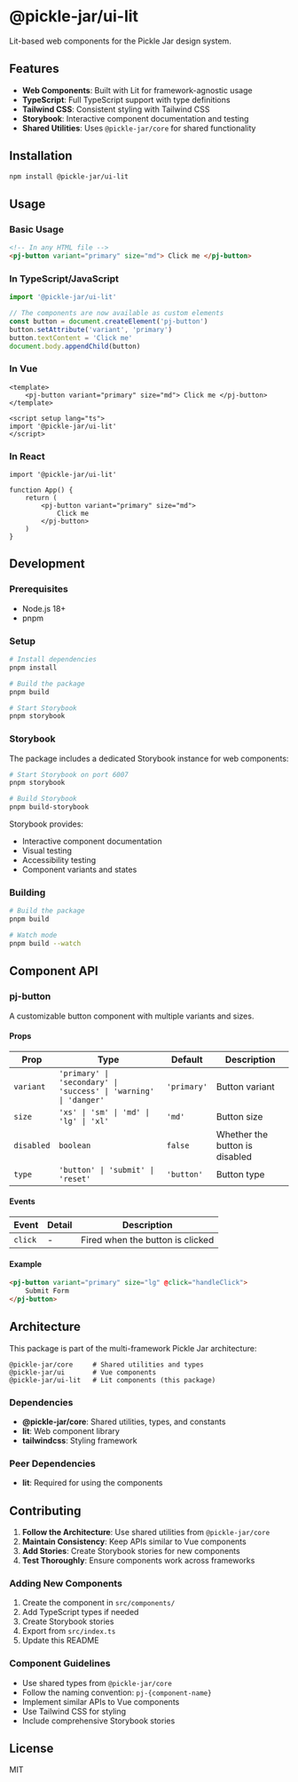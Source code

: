 # @pickle-jar/ui-lit

Lit-based web components for the Pickle Jar design system.

## Features

- **Web Components**: Built with Lit for framework-agnostic usage
- **TypeScript**: Full TypeScript support with type definitions
- **Tailwind CSS**: Consistent styling with Tailwind CSS
- **Storybook**: Interactive component documentation and testing
- **Shared Utilities**: Uses `@pickle-jar/core` for shared functionality

## Installation

```bash
npm install @pickle-jar/ui-lit
```

## Usage

### Basic Usage

```html
<!-- In any HTML file -->
<pj-button variant="primary" size="md"> Click me </pj-button>
```

### In TypeScript/JavaScript

```typescript
import '@pickle-jar/ui-lit'

// The components are now available as custom elements
const button = document.createElement('pj-button')
button.setAttribute('variant', 'primary')
button.textContent = 'Click me'
document.body.appendChild(button)
```

### In Vue

```vue
<template>
    <pj-button variant="primary" size="md"> Click me </pj-button>
</template>

<script setup lang="ts">
import '@pickle-jar/ui-lit'
</script>
```

### In React

```tsx
import '@pickle-jar/ui-lit'

function App() {
    return (
        <pj-button variant="primary" size="md">
            Click me
        </pj-button>
    )
}
```

## Development

### Prerequisites

- Node.js 18+
- pnpm

### Setup

```bash
# Install dependencies
pnpm install

# Build the package
pnpm build

# Start Storybook
pnpm storybook
```

### Storybook

The package includes a dedicated Storybook instance for web components:

```bash
# Start Storybook on port 6007
pnpm storybook

# Build Storybook
pnpm build-storybook
```

Storybook provides:

- Interactive component documentation
- Visual testing
- Accessibility testing
- Component variants and states

### Building

```bash
# Build the package
pnpm build

# Watch mode
pnpm build --watch
```

## Component API

### pj-button

A customizable button component with multiple variants and sizes.

#### Props

| Prop       | Type                                                             | Default     | Description                    |
| ---------- | ---------------------------------------------------------------- | ----------- | ------------------------------ |
| `variant`  | `'primary' \| 'secondary' \| 'success' \| 'warning' \| 'danger'` | `'primary'` | Button variant                 |
| `size`     | `'xs' \| 'sm' \| 'md' \| 'lg' \| 'xl'`                           | `'md'`      | Button size                    |
| `disabled` | `boolean`                                                        | `false`     | Whether the button is disabled |
| `type`     | `'button' \| 'submit' \| 'reset'`                                | `'button'`  | Button type                    |

#### Events

| Event   | Detail | Description                      |
| ------- | ------ | -------------------------------- |
| `click` | -      | Fired when the button is clicked |

#### Example

```html
<pj-button variant="primary" size="lg" @click="handleClick">
    Submit Form
</pj-button>
```

## Architecture

This package is part of the multi-framework Pickle Jar architecture:

```
@pickle-jar/core     # Shared utilities and types
@pickle-jar/ui       # Vue components
@pickle-jar/ui-lit   # Lit components (this package)
```

### Dependencies

- **@pickle-jar/core**: Shared utilities, types, and constants
- **lit**: Web component library
- **tailwindcss**: Styling framework

### Peer Dependencies

- **lit**: Required for using the components

## Contributing

1. **Follow the Architecture**: Use shared utilities from `@pickle-jar/core`
2. **Maintain Consistency**: Keep APIs similar to Vue components
3. **Add Stories**: Create Storybook stories for new components
4. **Test Thoroughly**: Ensure components work across frameworks

### Adding New Components

1. Create the component in `src/components/`
2. Add TypeScript types if needed
3. Create Storybook stories
4. Export from `src/index.ts`
5. Update this README

### Component Guidelines

- Use shared types from `@pickle-jar/core`
- Follow the naming convention: `pj-{component-name}`
- Implement similar APIs to Vue components
- Use Tailwind CSS for styling
- Include comprehensive Storybook stories

## License

MIT
